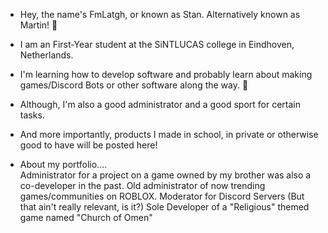 - Hey, the name's FmLatgh, or known as Stan. Alternatively known as Martin! 👋
- I am an First-Year student at the SiNTLUCAS college in Eindhoven, Netherlands.
- I'm learning how to develop software and probably learn about making games/Discord Bots or other software along the way. 🔰
- Although, I'm also a good administrator and a good sport for certain tasks.
- And more importantly, products I made in school, in private or otherwise good to have will be posted here!

- About my portfolio....                               
Administrator for a project on a game owned by my brother was also a co-developer in the past.
Old administrator of now trending games/communities on ROBLOX.
Moderator for Discord Servers (But that ain't really relevant, is it?)
Sole Developer of a "Religious" themed game named "Church of Omen"

